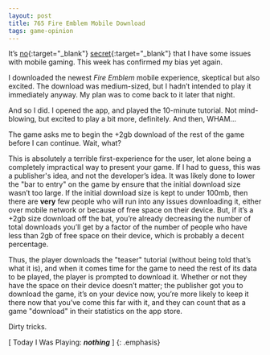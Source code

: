 ```yaml
---
layout: post
title: 765 Fire Emblem Mobile Download
tags: game-opinion
---
```

It’s [no](http://www.foster-douglas.com/games/722-ios-advertising-tropes/){:target="_blank"} [secret](http://www.foster-douglas.com/games/579-app-store-genres/){:target="_blank"} that I have some issues with mobile gaming.  This week has confirmed my bias yet again.

I downloaded the newest *Fire Emblem* mobile experience, skeptical but also excited.  The download was medium-sized, but I hadn’t intended to play it immediately anyway.  My plan was to come back to it later that night.

And so I did.  I opened the app, and played the 10-minute tutorial.  Not mind-blowing, but excited to play a bit more, definitely.  And then, WHAM…

The game asks me to begin the +2gb download of the rest of the game before I can continue.  Wait, what? 

This is absolutely a terrible first-experience for the user, let alone being a completely impractical way to present your game.  If I had to guess, this was a publisher's idea, and not the developer’s idea.  It was likely done to lower the "bar to entry" on the game by ensure that the initial download size wasn’t too large.  If the initial download size is kept to under 100mb, then there are **very** few people who will run into any issues downloading it, either over mobile network or because of free space on their device.  But, if it’s a +2gb size download off the bat, you’re already decreasing the number of total downloads you’ll get by a factor of the number of people who have less than 2gb of free space on their device, which is probably a decent percentage.

Thus, the player downloads the "teaser" tutorial (without being told that’s what it is), and when it comes time for the game to need the rest of its data to be played, the player is prompted to download it.  Whether or not they have the space on their device doesn’t matter; the publisher got you to download the game, it’s on your device now, you’re more likely to keep it there now that you’ve come this far with it, and they can count that as a game "download" in their statistics on the app store.

Dirty tricks.

[ Today I Was Playing: ***nothing*** ]
{: .emphasis}